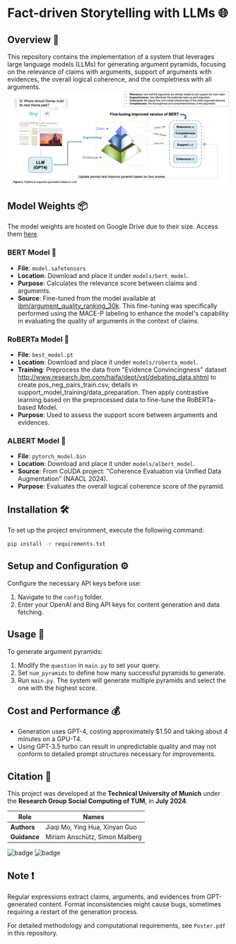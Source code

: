 # Fact-driven Storytelling with LLMs 🌐

## Overview 📖
This repository contains the implementation of a system that leverages large language models (LLMs) for generating argument pyramids, focusing on the relevance of claims with arguments, support of arguments with evidences, the overall logical coherence, and the completness with all arguments.
![Process Overview](./pipeline.png)

## Model Weights 📦
The model weights are hosted on Google Drive due to their size. Access them [here](https://drive.google.com/drive/folders/1UPbiBLuExIKfrYGkbWyj4pBYlNavgjLO?usp=sharing).

### BERT Model 📘
- **File**: `model.safetensors`
- **Location**: Download and place it under `models/bert_model`.
- **Purpose**: Calculates the relevance score between claims and arguments.
- **Source**: Fine-tuned from the model available at [ibm/argument_quality_ranking_30k](https://huggingface.co/datasets/ibm/argument_quality_ranking_30k). This fine-tuning was specifically performed using the MACE-P labeling to enhance the model's capability in evaluating the quality of arguments in the context of claims.

### RoBERTa Model 📗
- **File**: `best_model.pt`
- **Location**: Download and place it under `models/roberta_model`.
- **Training**: Preprocess the data from "Evidence Convincingness" dataset http://www.research.ibm.com/haifa/dept/vst/debating_data.shtml to create pos_neg_pairs_train.csv, details in support_model_training/data_preparation. Then apply contrastive learning based on the preprocessed data to fine-tune the RoBERTa-based Model.
- **Purpose**: Used to assess the support score between arguments and evidences.

### ALBERT Model 📙
- **File**: `pytorch_model.bin`
- **Location**: Download and place it under `models/albert_model`.
- **Source**: From CoUDA project: "Coherence Evaluation via Unified Data Augmentation" (NAACL 2024).
- **Purpose**: Evaluates the overall logical coherence score of the pyramid.
  
## Installation 🛠️
To set up the project environment, execute the following command:

```bash
pip install -r requirements.txt
```
## Setup and Configuration ⚙️
Configure the necessary API keys before use:
1. Navigate to the `config` folder.
2. Enter your OpenAI and Bing API keys for content generation and data fetching.

## Usage 🚀
To generate argument pyramids:
1. Modify the `question` in `main.py` to set your query.
2. Set `num_pyramids` to define how many successful pyramids to generate.
3. Run `main.py`. The system will generate multiple pyramids and select the one with the highest score.

   
## Cost and Performance 💰
- Generation uses GPT-4, costing approximately $1.50 and taking about 4 minutes on a GPU-T4.
- Using GPT-3.5 turbo can result in unpredictable quality and may not conform to detailed prompt structures necessary for improvements.

## Citation 🌟

This project was developed at the **Technical University of Munich** under the **Research Group Social Computing of TUM**, in **July 2024**.

| Role        | Names                              |
|-------------|------------------------------------|
| **Authors** | Jiaqi Mo, Ying Hua, Xinyan Guo     |
| **Guidance**| Miriam Anschütz, Simon Malberg     |

![badge](https://img.shields.io/badge/University-TUM-blue)
![badge](https://img.shields.io/badge/Year-2024-red)


## Note ❗
Regular expressions extract claims, arguments, and evidences from GPT-generated content. Format inconsistencies might cause bugs, sometimes requiring a restart of the generation process.

For detailed methodology and computational requirements, see `Poster.pdf` in this repository.
